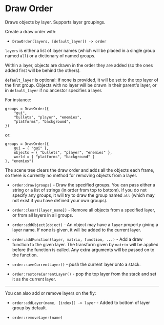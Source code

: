 Draw Order
==========

Draws objects by layer.  Supports layer groupings.

Create a draw order with:

* `DrawOrder(layers, [default_layer]) -> order`

`layers` is either a list of layer names (which will be placed in a single group named `all`) or a dictionary of named groups.

Within a layer, objects are drawn in the order they are added (so the ones added first will be behind the others).

`default_layer` is optional: if none is provided, it will be set to the top layer of the first group.  Objects with no layer will be drawn in their parent's layer, or in `default_layer` if no ancestor specifies a layer.

For instance:

	groups = DrawOrder({
		"gui",
		"bullets", "player", "enemies",
		"platforms", "background",
	})

or:

	groups = DrawOrder({
		gui = { "gui" },
		objects = { "bullets", "player", "enemies" },
		world = { "platforms", "background" }
	}, "enemies")


The scene tree clears the draw order and adds all the objects each frame, so there is currently no method for removing objects from a layer.

* `order:draw(groups)` - Draw the specified groups.  You can pass either a string or a list of strings (in order from top to bottom).  If you do not specify any groups, it will try to draw the group named `all` (which may not exist if you have defined your own groups).

* `order:clear([layer_name])` - Remove all objects from a specified layer, or from all layers in all groups.

* `order:addObject(object)` - An object may have a `layer` property giving a layer name.  If none is given, it will be added to the current layer.

* `order:addFunction(layer, matrix, function, ...)` - Add a draw function to the given layer.  The transform given by `matrix` will be applied before the function is called.  Any extra arguments will be passed on to the function.

* `order:saveCurrentLayer()` - push the current layer onto a stack.

* `order:restoreCurrentLayer()` - pop the top layer from the stack and set it as the current layer.


-----

You can also add or remove layers on the fly:

* `order:addLayer(name, [index]) -> layer` - Added to bottom of layer group by default.

* `order:removeLayer(name)`
